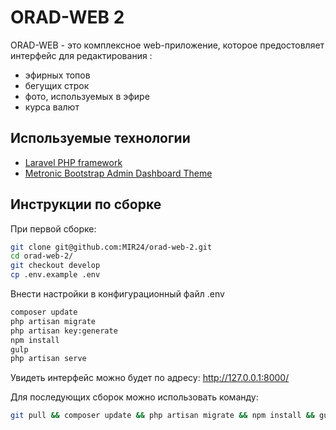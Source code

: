 ORAD-WEB 2
====

ORAD-WEB - это комплексное web-приложение, которое предостовляет интерфейс для редактирования :
- эфирных топов
- бегущих строк
- фото, используемых в эфире
- курса валют

## Используемые технологии

- [Laravel PHP framework](https://laravel.com/docs)
- [Metronic Bootstrap Admin Dashboard Theme](https://keenthemes.com/metronic/?page=docs)

## Инструкции по сборке

При первой сборке:
```bash
git clone git@github.com:MIR24/orad-web-2.git
cd orad-web-2/
git checkout develop
cp .env.example .env
```
Внести настройки в конфигурационный файл .env
```bash
composer update
php artisan migrate
php artisan key:generate
npm install
gulp
php artisan serve
```
Увидеть интерфейс можно будет по адресу:
http://127.0.0.1:8000/

Для последующих сборок можно использовать команду:
```bash
git pull && composer update && php artisan migrate && npm install && gulp
```
